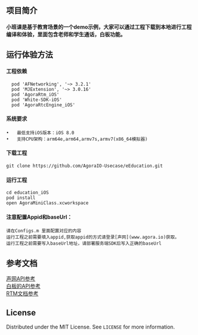 ## 项目简介
#### 小班课是基于教育场景的一个demo示例，大家可以通过工程下载到本地进行工程编译和体验，里面包含老师和学生通话，白板功能。
## 运行体验方法
#### 工程依赖
```
  pod 'AFNetworking', '~> 3.2.1'
  pod 'MJExtension', '~> 3.0.16'
  pod 'AgoraRtm_iOS'
  pod 'White-SDK-iOS'
  pod 'AgoraRtcEngine_iOS'
```
#### 系统要求
	•	最低支持iOS版本：iOS 8.0
	•	支持CPU架构：arm64e,arm64,armv7s,armv7(x86_64模拟器)
#### 下载工程
```
git clone https://github.com/AgoraIO-Usecase/eEducation.git
```
#### 运行工程
```
cd education_iOS
pod install
open AgoraMiniClass.xcworkspace
```
#### 注意配置Appid和baseUrl：
```
请在Configs.m 里面配置对应的内容
运行工程之前需要填入appid,获取appid的方式请登录[声网](www.agora.io)获取。
运行工程之前需要写入baseUrl地址，请部署服务端SDK后写入正确的baseUrl
```
## 参考文档
[声网API参考](https://docs.agora.io/cn/Interactive%20Broadcast/API%20Reference/oc/docs/headers/Agora-Objective-C-API-Overview.html)        
[白板的API参考](https://developer.netless.link/docs/ios/overview/ios-introduction)              
[RTM文档参考](https://docs.agora.io/cn/Real-time-Messaging/RTM_product?platform=All%20Platforms)

<!-- LICENSE -->
## License

Distributed under the MIT License. See `LICENSE` for more information.

